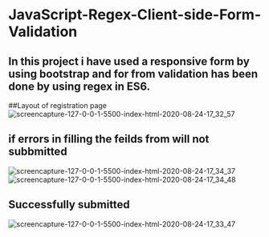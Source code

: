 # JavaScript-Regex-Client-side-Form-Validation
## In this project i have used a responsive form by using bootstrap  and for from validation has been done by using regex in ES6.

##Layout of registration page
![screencapture-127-0-0-1-5500-index-html-2020-08-24-17_32_57](https://user-images.githubusercontent.com/38564835/91047014-dab0e200-e632-11ea-9c57-dd97c9afad1e.png)

## if errors in filling the feilds from will not subbmitted
![screencapture-127-0-0-1-5500-index-html-2020-08-24-17_34_37](https://user-images.githubusercontent.com/38564835/91047152-0f249e00-e633-11ea-8f6f-8f243ea3bb21.png)
![screencapture-127-0-0-1-5500-index-html-2020-08-24-17_34_48](https://user-images.githubusercontent.com/38564835/91047157-10ee6180-e633-11ea-8c16-d365d3b828fa.png)

## Successfully submitted 
![screencapture-127-0-0-1-5500-index-html-2020-08-24-17_33_47](https://user-images.githubusercontent.com/38564835/91047155-1055cb00-e633-11ea-8a70-dbb0a45c3aec.png)
